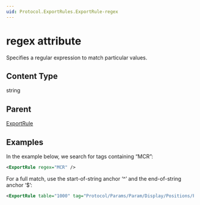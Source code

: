 ```yaml
---
uid: Protocol.ExportRules.ExportRule-regex
---
```


# regex attribute

Specifies a regular expression to match particular values.

## Content Type

string

## Parent

[ExportRule](xref:Protocol.ExportRules.ExportRule)

## Examples

In the example below, we search for tags containing “MCR”:

```xml
<ExportRule regex="MCR" />
```

For a full match, use the start-of-string anchor ‘^’ and the end-of-string anchor ‘$’:

```xml
<ExportRule table="1000" tag="Protocol/Params/Param/Display/Positions/Position/Page" value="General" regex="^Export Items$"/>
```

